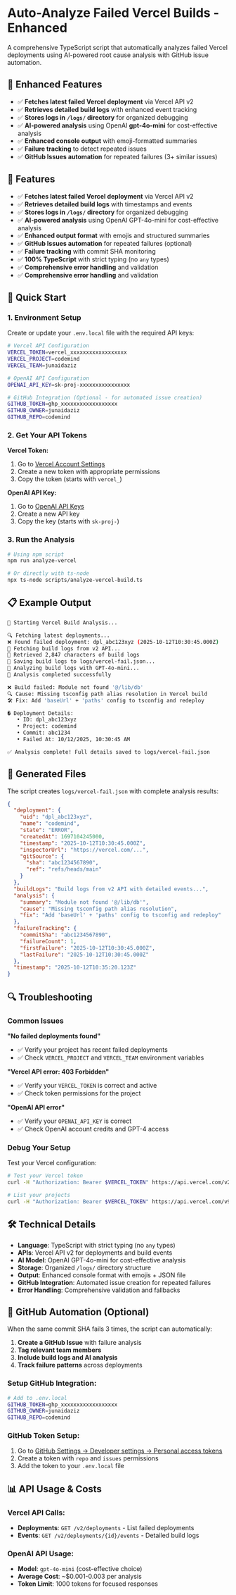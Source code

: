# Auto-Analyze Failed Vercel Builds - Enhanced

A comprehensive TypeScript script that automatically analyzes failed Vercel deployments using AI-powered root cause analysis with GitHub issue automation.

## 🎯 Enhanced Features

- ✅ **Fetches latest failed Vercel deployment** via Vercel API v2
- ✅ **Retrieves detailed build logs** with enhanced event tracking
- ✅ **Stores logs in `/logs/` directory** for organized debugging
- ✅ **AI-powered analysis** using OpenAI **gpt-4o-mini** for cost-effective analysis
- ✅ **Enhanced console output** with emoji-formatted summaries
- ✅ **Failure tracking** to detect repeated issues
- ✅ **GitHub Issues automation** for repeated failures (3+ similar issues)
## 🎯 Features

- ✅ **Fetches latest failed Vercel deployment** via Vercel API v2
- ✅ **Retrieves detailed build logs** with timestamps and events
- ✅ **Stores logs in `/logs/` directory** for organized debugging
- ✅ **AI-powered analysis** using OpenAI GPT-4o-mini for cost-effective analysis
- ✅ **Enhanced output format** with emojis and structured summaries
- ✅ **GitHub Issues automation** for repeated failures (optional)
- ✅ **Failure tracking** with commit SHA monitoring
- ✅ **100% TypeScript** with strict typing (no `any` types)
- ✅ **Comprehensive error handling** and validation
- ✅ **Comprehensive error handling** and validation

## 🚀 Quick Start

### 1. Environment Setup

Create or update your `.env.local` file with the required API keys:

```bash
# Vercel API Configuration
VERCEL_TOKEN=vercel_xxxxxxxxxxxxxxxxxx
VERCEL_PROJECT=codemind
VERCEL_TEAM=junaidaziz

# OpenAI API Configuration
OPENAI_API_KEY=sk-proj-xxxxxxxxxxxxxxxx

# GitHub Integration (Optional - for automated issue creation)
GITHUB_TOKEN=ghp_xxxxxxxxxxxxxxxxxx
GITHUB_OWNER=junaidaziz
GITHUB_REPO=codemind
```

### 2. Get Your API Tokens

**Vercel Token:**
1. Go to [Vercel Account Settings](https://vercel.com/account/tokens)
2. Create a new token with appropriate permissions
3. Copy the token (starts with `vercel_`)

**OpenAI API Key:**
1. Go to [OpenAI API Keys](https://platform.openai.com/api-keys)
2. Create a new API key
3. Copy the key (starts with `sk-proj-`)

### 3. Run the Analysis

```bash
# Using npm script
npm run analyze-vercel

# Or directly with ts-node
npx ts-node scripts/analyze-vercel-build.ts
```

## 📋 Example Output

```bash
🚀 Starting Vercel Build Analysis...

🔍 Fetching latest deployments...
❌ Found failed deployment: dpl_abc123xyz (2025-10-12T10:30:45.000Z)
📄 Fetching build logs from v2 API...
📄 Retrieved 2,847 characters of build logs
💾 Saving build logs to logs/vercel-fail.json...
🤖 Analyzing build logs with GPT-4o-mini...
🤖 Analysis completed successfully

❌ Build failed: Module not found '@/lib/db'
🔍 Cause: Missing tsconfig path alias resolution in Vercel build
🛠️ Fix: Add 'baseUrl' + 'paths' config to tsconfig and redeploy

� Deployment Details:
   • ID: dpl_abc123xyz
   • Project: codemind
   • Commit: abc1234
   • Failed At: 10/12/2025, 10:30:45 AM

✅ Analysis complete! Full details saved to logs/vercel-fail.json
```

## 📁 Generated Files

The script creates `logs/vercel-fail.json` with complete analysis results:

```json
{
  "deployment": {
    "uid": "dpl_abc123xyz",
    "name": "codemind",
    "state": "ERROR",
    "createdAt": 1697104245000,
    "timestamp": "2025-10-12T10:30:45.000Z",
    "inspectorUrl": "https://vercel.com/...",
    "gitSource": {
      "sha": "abc1234567890",
      "ref": "refs/heads/main"
    }
  },
  "buildLogs": "Build logs from v2 API with detailed events...",
  "analysis": {
    "summary": "Module not found '@/lib/db'",
    "cause": "Missing tsconfig path alias resolution",
    "fix": "Add 'baseUrl' + 'paths' config to tsconfig and redeploy"
  },
  "failureTracking": {
    "commitSha": "abc1234567890",
    "failureCount": 1,
    "firstFailure": "2025-10-12T10:30:45.000Z",
    "lastFailure": "2025-10-12T10:30:45.000Z"
  },
  "timestamp": "2025-10-12T10:35:20.123Z"
}
```

## 🔍 Troubleshooting

### Common Issues

**"No failed deployments found"**
- ✅ Verify your project has recent failed deployments
- ✅ Check `VERCEL_PROJECT` and `VERCEL_TEAM` environment variables

**"Vercel API error: 403 Forbidden"**
- ✅ Verify your `VERCEL_TOKEN` is correct and active
- ✅ Check token permissions for the project

**"OpenAI API error"**
- ✅ Verify your `OPENAI_API_KEY` is correct
- ✅ Check OpenAI account credits and GPT-4 access

### Debug Your Setup

Test your Vercel configuration:
```bash
# Test your Vercel token
curl -H "Authorization: Bearer $VERCEL_TOKEN" https://api.vercel.com/v2/user

# List your projects
curl -H "Authorization: Bearer $VERCEL_TOKEN" https://api.vercel.com/v9/projects
```

## 🛠 Technical Details

- **Language**: TypeScript with strict typing (no `any` types)
- **APIs**: Vercel API v2 for deployments and build events
- **AI Model**: OpenAI GPT-4o-mini for cost-effective analysis
- **Storage**: Organized `/logs/` directory structure
- **Output**: Enhanced console format with emojis + JSON file
- **GitHub Integration**: Automated issue creation for repeated failures
- **Error Handling**: Comprehensive validation and fallbacks

## 🔄 GitHub Automation (Optional)

When the same commit SHA fails 3 times, the script can automatically:

1. **Create a GitHub Issue** with failure analysis
2. **Tag relevant team members** 
3. **Include build logs and AI analysis**
4. **Track failure patterns** across deployments

### Setup GitHub Integration:

```bash
# Add to .env.local
GITHUB_TOKEN=ghp_xxxxxxxxxxxxxxxxxx
GITHUB_OWNER=junaidaziz
GITHUB_REPO=codemind
```

### GitHub Token Setup:
1. Go to [GitHub Settings → Developer settings → Personal access tokens](https://github.com/settings/tokens)
2. Create a token with `repo` and `issues` permissions
3. Add the token to your `.env.local` file

## 📊 API Usage & Costs

### Vercel API Calls:
- **Deployments**: `GET /v2/deployments` - List failed deployments
- **Events**: `GET /v2/deployments/{id}/events` - Detailed build logs

### OpenAI API Usage:
- **Model**: `gpt-4o-mini` (cost-effective choice)
- **Average Cost**: ~$0.001-0.003 per analysis
- **Token Limit**: 1000 tokens for focused responses